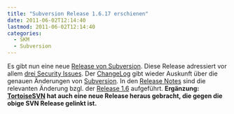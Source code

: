 ```yaml
---
title: "Subversion Release 1.6.17 erschienen"
date: 2011-06-02T12:14:40
lastmod: 2011-06-02T12:14:40
categories:
  - SKM
  - Subversion
---
```

Es gibt nun eine neue [Release von Subversion](http://old.nabble.com/Subversion-1.6.17-Released-td31752751.html). 
Diese Release adressiert vor allem [drei Security Issues](http://subversion.apache.org/security/). 
Der [ChangeLog](http://svn.apache.org/repos/asf/subversion/tags/1.6.17/CHANGES) gibt wieder Auskunft über die genauen Änderungen von 
[Subversion](http://subversion.apache.org). 
In den [Release Notes](http://subversion.apache.org/docs/release-notes/1.6.html) 
sind die relevanten Änderung bzgl. der [Release 1.6](http://subversion.apache.org/docs/release-notes/1.6.html) aufgeführt.
**Ergänzung: [TortoiseSVN](http://tortoisesvn.net) hat auch eine neue Release heraus gebracht, die gegen die obige SVN Release gelinkt ist.**
